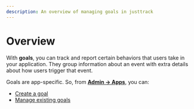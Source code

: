 ```yaml
---
description: An overview of managing goals in justtrack
---
```


# Overview

With **goals**, you can track and report certain behaviors that users take in your application. They group information about an event with extra details about how users trigger that event.

Goals are app-specific. So, from [**Admin -> Apps**](https://dashboard.justtrack.io/admin/apps), you can:

* [Create a goal](create-a-goal.md)
* [Manage existing goals](manage-existing-goals.md)
